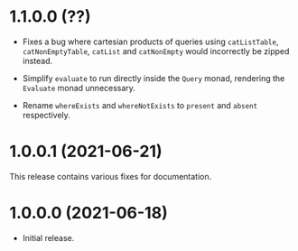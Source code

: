 # 1.1.0.0 (??)

* Fixes a bug where cartesian products of queries using `catListTable`, `catNonEmptyTable`, `catList` and `catNonEmpty` would incorrectly be zipped instead.

* Simplify `evaluate` to run directly inside the `Query` monad, rendering the `Evaluate` monad unnecessary.

* Rename `whereExists` and `whereNotExists` to `present` and `absent` respectively.

# 1.0.0.1 (2021-06-21)

This release contains various fixes for documentation.

# 1.0.0.0 (2021-06-18)

* Initial release.
